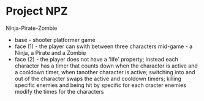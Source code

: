 Project NPZ
===========
Ninja-Pirate-Zombie

* base - shooter platformer game
* face (1) - the player can swith between three characters mid-game - a Ninja, a Pirate and a Zombie
* face (2) - the player does not have a 'life' property; instead each character has a timer that counts down when the character is active and a cooldown timer, when tanother character is active; switching into and out of the character swaps the active and cooldown timers; killing specific enemies and being hit by specific for each cracter enemies modify the times for the characters

